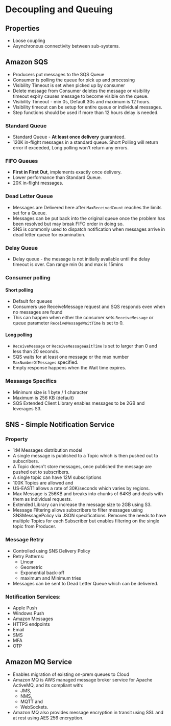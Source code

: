 # Decoupling and Queuing
## Properties
 * Loose coupling
 * Asynchronous connectivity between sub-systems.

## Amazon SQS
 * Producers put messages to the SQS Queue
 * Consumer is polling the queue for pick up and processing
 * Visibility Timeout is set when picked up by consumer
 * Delete message from Consumer deletes the message or visibility timeout expiry causes message to become visible on the queue.
 * Visibility Timeout - min 0s, Default 30s and maximum is 12 hours. 
 * Visibility timeout can be setup for entire queue or individual messages. 
 * Step functions should be used if more than 12 hours delay is needed. 

### Standard Queue
 * Standard Queue - **At least once delivery** guaranteed. 
 * 120K in-flight messages in a standard queue. Short Polling will return error if exceeded, Long polling won't return any errors.

### FIFO Queues
 * **First in First Out**, implements exactly once delivery. 
 * Lower performance than Standard Queue. 
 * 20K in-flight messages. 

### Dead Letter Queue
 * Messages are Delivered here after ```MaxReceivedCount``` reaches the limits set for a Queue. 
 * Messages can be put back into the original queue once the problem has been resolved but may break FIFO order in doing so. 
 * SNS is commonly used to dispatch notification when messages arrive in dead letter queue for examination. 

### Delay Queue
 * Delay queue - the message is not initially available until the delay timeout is over. Can range min 0s and max is 15mins

### Consumer polling
#### Short polling
 * Default for queues
 * Consumers use ReceiveMessage request and SQS responds even when no messages are found
 * This can happen when either the consumer sets ```ReceiveMessage``` or queue parameter ```ReceiveMessageWaitTime``` is set to 0.

#### Long polling
 * ```ReceiveMessage``` or ```ReceiveMessageWaitTime``` is set to larger than 0 and less than 20 seconds. 
 * SQS waits for at least one message or the max number ```MaxNumberOfMessages``` specified. 
 * Empty response happens when the Wait time expires. 

### Messasge Specifics
 * Minimum size is 1 byte / 1 character
 * Maximum is 256 KB (default)
 * SQS Extended Client Library enables messages to be 2GB and leverages S3.


  
## SNS - Simple Notification Service
### Property
 * 1:M Messages distribution model
 * A single message is published to a Topic which is then pushed out to subscribers. 
 * A Topic doesn't store messages, once published the message are pushed out to subscribers. 
 * A single topic can have 12M subscriptions
 * 100K Topics are allowed and 
 * US-EAST1 allows a rate of 30K/seconds which varies by regions. 
 * Max Message is 256KB and breaks into chunks of 64KB and deals with them as individual requests.
 * Extended Library can increase the message size to 2GB using S3.
 * Message Filtering allows subscribers to filter messages using SNSMessagePolicy via JSON specifications. Removes the needs to have multiple Topics for each Subscriber but enables filtering on the single topic from Producer.
  
### Message Retry
 * Controlled using SNS Delivery Policy
 * Retry Patterns:
   *  Linear
   *  Geometric
   *  Exponential back-off
   *  maximum and Minimum tries
*  Messages can be sent to Dead Letter Queue which can be delivered.

### Notification Services:
 * Apple Push
 * Windows Push
 * Amazon Messages
 * HTTPS endpoints
 * Email
 * SMS 
 * MFA
 * OTP

## Amazon MQ Service
 * Enables migration of existing on-prem queues to Cloud
 * Amazon MQ is AWS managed message broker service for Apache ActiveMQ, and its compliant with:
     * JMS, 
     * NMS, 
     * MQTT and 
     * WebSockets.
 * Amazon MQ also provides message encryption in transit using SSL and at rest using AES 256 encryption.

